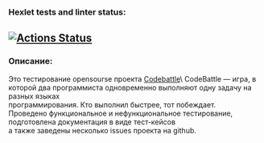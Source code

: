 ### Hexlet tests and linter status:
[![Actions Status](https://github.com/EvgeniyKauter/qa-engineer-project-85/actions/workflows/hexlet-check.yml/badge.svg)](https://github.com/EvgeniyKauter/qa-engineer-project-85/actions)
---
### Описание:
Это тестирование opensourse проекта [Codebattle](https://codebattle.hexlet.io)\ 
CodeBattle — игра, в которой два программиста одновременно выполняют одну задачу на разных языках\
программирования. Кто выполнил быстрее, тот побеждает.\
Проведено функциональное и нефункциональное тестирование, подготовлена документация в виде тест-кейсов\
а также заведены несколько issues проекта на github.
